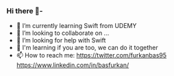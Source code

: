 ### Hi there 👋- 

- 🌱 I’m currently learning Swift from UDEMY
- 👯 I’m looking to collaborate on ...
- 🤔 I’m looking for help with Swift
- 💬 I'm learning if you are too, we can do it together
- 📫 How to reach me: https://twitter.com/furkanbas95
                      https://www.linkedin.com/in/basfurkan/


